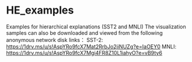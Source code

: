 # HE_examples
Examples for hierarchical explanations (SST2 and MNLI)
The visualization samples can also be downloaded and viewed from the following anonymous network disk links：
SST-2: https://1drv.ms/u/s!AspYRo9fcX7Mat2RrbJo2jiNUZg?e=IaOEY0
MNLI: https://1drv.ms/u/s!AspYRo9fcX7Mgi4FR8Z10L1iahyO?e=vB9ty6
